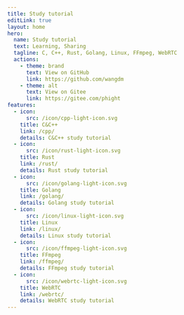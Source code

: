 ```yaml
---
title: Study tutorial
editLink: true
layout: home
hero:
  name: Study tutorial
  text: Learning, Sharing
  tagline: C, C++, Rust, Golang, Linux, FFmpeg, WebRTC
  actions:
    - theme: brand
      text: View on GitHub
      link: https://github.com/wangdm
    - theme: alt
      text: View on Gitee
      link: https://gitee.com/phight
features:
  - icon: 
      src: /icon/cpp-light-icon.svg
    title: C&C++
    link: /cpp/
    details: C&C++ study tutorial
  - icon:
      src: /icon/rust-light-icon.svg
    title: Rust
    link: /rust/
    details: Rust study tutorial
  - icon:
      src: /icon/golang-light-icon.svg
    title: Golang
    link: /golang/
    details: Golang study tutorial
  - icon:
      src: /icon/linux-light-icon.svg
    title: Linux
    link: /linux/
    details: Linux study tutorial
  - icon:
      src: /icon/ffmpeg-light-icon.svg
    title: FFmpeg
    link: /ffmpeg/
    details: FFmpeg study tutorial
  - icon:
      src: /icon/webrtc-light-icon.svg
    title: WebRTC
    link: /webrtc/
    details: WebRTC study tutorial
---
```


<style>
.VPHome{
  padding-bottom: 30px;
}
</style>